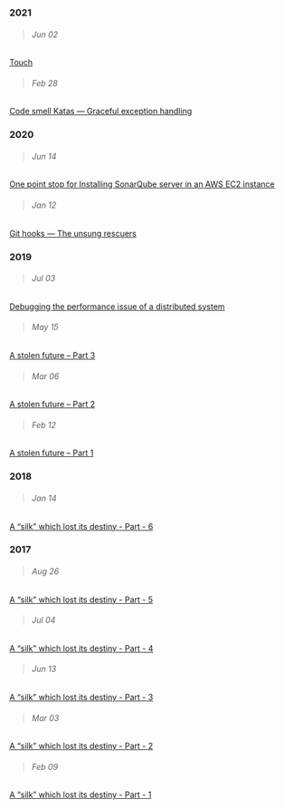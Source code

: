### 2021

> ###### Jun 02
 [Touch](https://akhil-ghatiki.github.io/#/touch)

 > ###### Feb 28
 [Code smell Katas — Graceful exception handling](https://akhil-ghatiki.github.io/#/code-smell-katas-graceful-exception-handling)
 

### 2020

 > ###### Jun 14
 [One point stop for Installing SonarQube server in an AWS EC2 instance](https://akhil-ghatiki.github.io/#/sonar-aws)

 > ###### Jan 12
 [Git hooks — The unsung rescuers](https://akhil-ghatiki.github.io/#/git-hooks-unsung-rescuers)


### 2019

> ###### Jul 03
 [Debugging the performance issue of a distributed system](https://akhil-ghatiki.github.io/#/debugging-performance-of-distributed-system)

 > ###### May 15
 [A stolen future – Part 3](https://akhil-ghatiki.github.io/#/stolen-future-3)
 
 > ###### Mar 06
 [A stolen future – Part 2](https://akhil-ghatiki.github.io/#/stolen-future-2)
 
 > ###### Feb 12
 [A stolen future – Part 1](https://akhil-ghatiki.github.io/#/stolen-future-1)

### 2018

 > ###### Jan 14
 [A “silk” which lost its destiny - Part - 6](https://akhil-ghatiki.github.io/#/silk-destiny-6)
 
### 2017

 > ###### Aug 26
 [A “silk” which lost its destiny - Part - 5](https://akhil-ghatiki.github.io/#/silk-destiny-5)
 
 > ###### Jul 04
 [A “silk” which lost its destiny - Part - 4](https://akhil-ghatiki.github.io/#/silk-destiny-4)
 
 > ###### Jun 13
 [A “silk” which lost its destiny - Part - 3](https://akhil-ghatiki.github.io/#/silk-destiny-3)
 
 > ###### Mar 03
 [A “silk” which lost its destiny - Part - 2](https://akhil-ghatiki.github.io/#/silk-destiny-2)

 > ###### Feb 09
[A “silk” which lost its destiny - Part - 1](https://akhil-ghatiki.github.io/#/silk-destiny-1)
 
 
 
 
 
